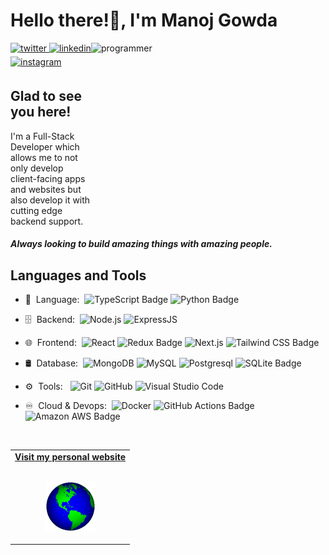 <p align="left">  
  <h1 align="left">Hello there!👋, I'm Manoj Gowda</h1>
</p>
<img align="right" width="375" height="300" alt="programmer" src="https://github.com/mj-gowda/mj-gowda/blob/main/images/banner.jpeg?raw=true">

<p align="left">  
  <a href="https://twitter.com/nemesis_manoj" target="_blank">
  <img src=https://img.shields.io/badge/twitter-%2300acee.svg?&style=for-the-badge&logo=twitter&logoColor=white alt=twitter style="margin-bottom: 5px;" />
  </a>
  <a href="https://linkedin.com/in/manoj-gowda-h-s" target="_blank">
  <img src=https://img.shields.io/badge/linkedin-%231E77B5.svg?&style=for-the-badge&logo=linkedin&logoColor=white alt=linkedin style="margin-bottom: 5px;" />
  </a>
  <a href="https://manoj-gowda.vercel.app" target="_blank">
  <img src=https://img.shields.io/badge/Website-E4405F?style=for-the-badge&logo=instagram&logoColor=white alt=instagram style="margin-bottom: 5px;" />
  </a> 
</p>
  

## Glad to see you here!  
<p style="margin-right: 10px;" >
  I'm a Full-Stack Developer which allows me to not only develop client-facing apps and websites but also develop it with cutting edge backend support.<br>
  <h5>Always looking to build amazing things with amazing people.</h5>
  
</p>


## Languages and Tools 

- 📜 &nbsp;Language:&nbsp;
  ![TypeScript Badge](https://img.shields.io/badge/TypeScript-3178C6?logo=typescript&logoColor=fff&style=flat)
  ![Python Badge](https://img.shields.io/badge/Python-3776AB?logo=python&logoColor=fff&style=flat)
- 🗄 &nbsp;Backend:&nbsp;
  ![Node.js](https://img.shields.io/badge/-Node.js-0A1A2F?style=flat&logo=node.js)
  ![ExpressJS](https://img.shields.io/badge/-ExpressJS-0A1A2F?style=flat&logo=express&logoColor=blue)
- 🌐 &nbsp;Frontend:&nbsp;
  ![React](https://img.shields.io/badge/-React-0A1A2F?style=flat&logo=react)
  ![Redux Badge](https://img.shields.io/badge/Redux-764ABC?logo=redux&logoColor=fff&style=flat)
  ![Next.js](https://img.shields.io/badge/-Next.js-0A1A2F?style=flat&logo=next.js)
  ![Tailwind CSS Badge](https://img.shields.io/badge/Tailwind%20CSS-06B6D4?logo=tailwindcss&logoColor=fff&style=flat)
- 🛢 &nbsp;Database:&nbsp;
  ![MongoDB](https://img.shields.io/badge/-MongoDB-0A1A2F?style=flat&logo=mongodb)
  ![MySQL](https://img.shields.io/badge/-MySQL-0A1A2F?style=flat&logo=mysql&logoColor=00d8fd)
  ![Postgresql](https://img.shields.io/badge/-Postgresql-0A1A2F?style=flat&logo=postgresql)
  ![SQLite Badge](https://img.shields.io/badge/SQLite-003B57?logo=sqlite&logoColor=fff&style=flat)
- ⚙️ &nbsp;Tools: &nbsp;
  ![Git](https://img.shields.io/badge/-Git-0A1A2F?style=flat&logo=git)
  ![GitHub](https://img.shields.io/badge/-GitHub-0A1A2F?style=flat&logo=github)
  ![Visual Studio Code](https://img.shields.io/badge/-Visual%20Studio%20Code-0A1A2F?style=flat&logo=visual-studio-code&logoColor=007ACC)
  
- ♾️ &nbsp;Cloud & Devops:&nbsp;
  ![Docker](https://img.shields.io/badge/-Docker-0A1A2F?style=flat&logo=docker&logoColor=blue)
  ![GitHub Actions Badge](https://img.shields.io/badge/GitHub%20Actions-2088FF?logo=githubactions&logoColor=fff&style=flat)
  ![Amazon AWS Badge](https://img.shields.io/badge/Amazon%20AWS-232F3E?logo=amazonaws&logoColor=fff&style=flat)
<br/>


<table width="100%" align="center">
<tr>
<td align="center">
<a href="https://manoj-gowda.vercel.app">
<strong>Visit my personal website </strong>
<br />
<br />

<p>
<img alt="Globe" height="80" src="images/globe.gif">
</a>
</p>

</td>

</p>
